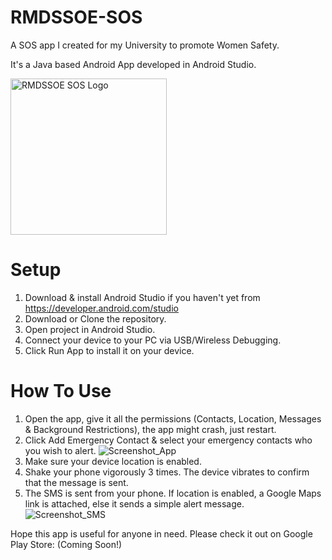 # RMDSSOE-SOS
A SOS app I created for my University to promote Women Safety.

It's a Java based Android App developed in Android Studio.

<img src="https://github.com/MadhurJ20/RMDSSOE-SOS/assets/84721727/c785a001-4e4b-4335-9cd4-92ec8f1ccf51" alt="RMDSSOE SOS Logo" width="250"/>

# Setup
1. Download & install Android Studio if you haven't yet from https://developer.android.com/studio
2. Download or Clone the repository.
3. Open project in Android Studio.
4. Connect your device to your PC via USB/Wireless Debugging.
5. Click Run App to install it on your device.

# How To Use
1. Open the app, give it all the permissions (Contacts, Location, Messages & Background Restrictions), the app might crash, just restart.
2. Click Add Emergency Contact & select your emergency contacts who you wish to alert. ![Screenshot_App](https://github.com/MadhurJ20/RMDSSOE-SOS/assets/84721727/16ffe579-e628-42d4-af17-fa8a96d876ba)
3. Make sure your device location is enabled.
4. Shake your phone vigorously 3 times. The device vibrates to confirm that the message is sent.
5. The SMS is sent from your phone. If location is enabled, a Google Maps link is attached, else it sends a simple alert message.
![Screenshot_SMS](https://github.com/MadhurJ20/RMDSSOE-SOS/assets/84721727/363f867e-233d-4d22-8b92-cc168327ef02)


Hope this app is useful for anyone in need. Please check it out on Google Play Store:
(Coming Soon!)
